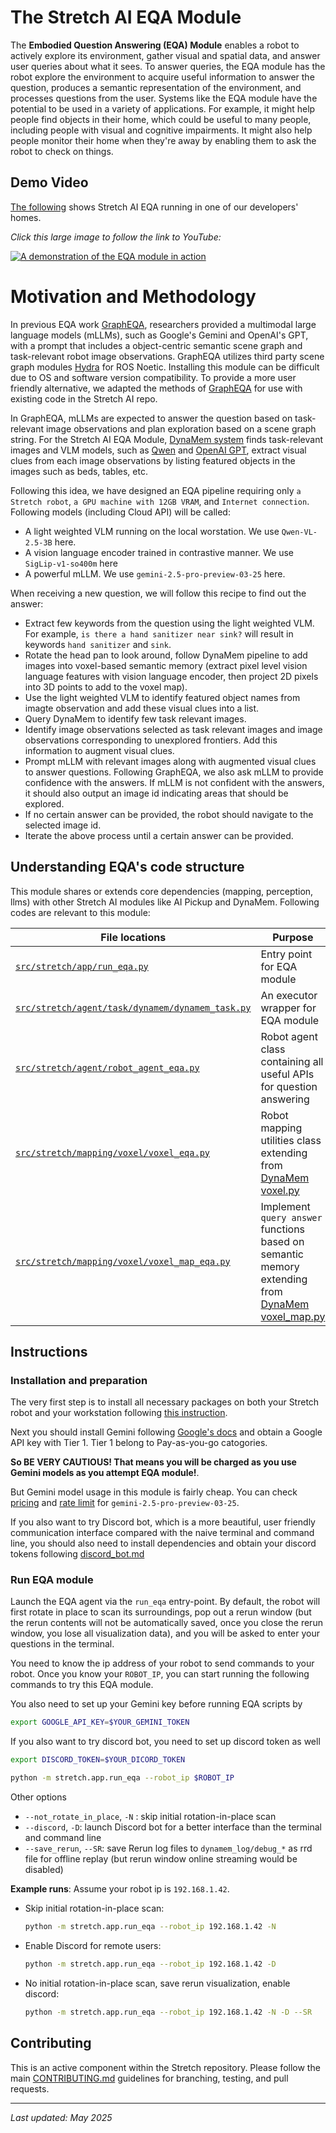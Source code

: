 # The Stretch AI EQA Module

The **Embodied Question Answering (EQA) Module** enables a robot to actively explore its environment, gather visual and spatial data, and answer user queries about what it sees. To answer queries, the EQA module has the robot explore the environment to acquire useful information to answer the question, produces a semantic representation of the environment, and processes questions from the user. Systems like the EQA module have the potential to be used in a variety of applications. For example, it might help people find objects in their home, which could be useful to many people, including people with visual and cognitive impairments. It might also help people monitor their home when they're away by enabling them to ask the robot to check on things.

## Demo Video

[The following](https://www.youtube.com/watch?v=MZq1BcG9stQ) shows Stretch AI EQA running in one of our developers' homes.

_Click this large image to follow the link to YouTube:_

[![A demonstration of the EQA module in action](images/eqa.png)](https://www.youtube.com/watch?v=MZq1BcG9stQ)

# Motivation and Methodology

In previous EQA work [GraphEQA](https://arxiv.org/abs/2412.14480), researchers provided a multimodal large language models (mLLMs), such as Google's Gemini and OpenAI's GPT, with a prompt that includes a object-centric semantic scene graph and task-relevant robot image observations. GraphEQA utilizes third party scene graph modules [Hydra](https://arxiv.org/abs/2201.13360) for ROS Noetic. Installing this module can be difficult due to OS and software version compatibility. To provide a more user friendly alternative, we adapted the methods of [GraphEQA](https://arxiv.org/abs/2412.14480) for use with existing code in the Stretch AI repo.

In GraphEQA, mLLMs are expected to answer the question based on task-relevant image observations and plan exploration based on a scene graph string. For the Stretch AI EQA Module, [DynaMem system](dynamem.md) finds task-relevant images and VLM models, such as [Qwen](../src/stretch/llms/qwen_client.py) and [OpenAI GPT](../src/stretch/llms/openai_client.py), extract visual clues from each image observations by listing featured objects in the images such as beds, tables, etc. 

Following this idea, we have designed an EQA pipeline requiring only `a Stretch robot`, `a GPU machine with 12GB VRAM`, and `Internet connection`. Following models (including Cloud API) will be called:
- A light weighted VLM running on the local worstation. We use `Qwen-VL-2.5-3B` here.
- A vision language encoder trained in contrastive manner. We use `SigLip-v1-so400m` here
- A powerful mLLM. We use `gemini-2.5-pro-preview-03-25` here.

When receiving a new question, we will follow this recipe to find out the answer:
- Extract few keywords from the question using the light weighted VLM. For example, `is there a hand sanitizer near sink?` will result in keywords `hand sanitizer` and `sink`.
- Rotate the head pan to look around, follow DynaMem pipeline to add images into voxel-based semantic memory (extract pixel level vision language features with vision language encoder, then project 2D pixels into 3D points to add to the voxel map).
- Use the light weighted VLM to identify featured object names from imagte observation and add these visual clues into a list.
- Query DynaMem to identify few task relevant images.
- Identify image observations selected as task relevant images and image observations corresponding to unexplored frontiers. Add this information to augment visual clues.
- Prompt mLLM with relevant images along with augmented visual clues to answer questions. Following GraphEQA, we also ask mLLM to provide confidence with the answers. If mLLM is not confident with the answers, it should also output an image id indicating areas that should be explored. 
- If no certain answer can be provided, the robot should navigate to the selected image id.
- Iterate the above process until a certain answer can be provided.


## Understanding EQA's code structure

This module shares or extends core dependencies (mapping, perception, llms) with other Stretch AI modules like AI Pickup and DynaMem. Following codes are relevant to this module: 

| File locations                  | Purpose                                                     |
| ----------------------- | ---------------------------------------------------------------- |
| [`src/stretch/app/run_eqa.py`](../src/stretch/app/run_eqa.py)       |       Entry point for EQA module                       |
| [`src/stretch/agent/task/dynamem/dynamem_task.py`](../src/stretch/agent/task/dynamem/dynamem_task.py?plain=1#L409)  | An executor wrapper for EQA module |
| [`src/stretch/agent/robot_agent_eqa.py`](../src/stretch/agent/robot_agent_eqa.py)             | Robot agent class containing all useful APIs for question answering  |
| [`src/stretch/mapping/voxel/voxel_eqa.py`](../src/stretch/mapping/voxel/voxel_eqa.py)         | Robot mapping utilities class extending from [DynaMem voxel.py](../src/stretch/mapping/voxel/voxel_dynamem.py)            |
| [`src/stretch/mapping/voxel/voxel_map_eqa.py`](../src/stretch/mapping/voxel/voxel_map_eqa.py)         | Implement `query answer` functions based on semantic memory  extending from [DynaMem voxel_map.py](../src/stretch/mapping/voxel/voxel_map_dynamem.py) |

## Instructions

### Installation and preparation

The very first step is to install all necessary packages on both your Stretch robot and your workstation following [this instruction](./install_details.md). 

Next you should install Gemini following [Google's docs](https://ai.google.dev/gemini-api/docs/quickstart?lang=python) and obtain a Google API key with Tier 1. Tier 1 belong to Pay-as-you-go catogories. 

**So BE VERY CAUTIOUS! That means you will be charged as you use Gemini models as you attempt EQA module!**.  

But Gemini model usage in this module is fairly cheap. You can check [pricing](https://ai.google.dev/gemini-api/docs/pricing) and [rate limit](https://ai.google.dev/gemini-api/docs/rate-limits) for `gemini-2.5-pro-preview-03-25`.

If you also want to try Discord bot, which is a more beautiful, user friendly communication interface compared with the naive terminal and command line, you should also need to install dependencies and obtain your discord tokens following [discord_bot.md](./discord_bot.md)

### Run EQA module

Launch the EQA agent via the `run_eqa` entry-point. By default, the robot will first rotate in place to scan its surroundings, pop out a rerun window (but the rerun contents will not be automatically saved, once you close the rerun window, you lose all visualization data), and you will be asked to enter your questions in the terminal.

You need to know the ip address of your robot to send commands to your robot. Once you know your `ROBOT_IP`, you can start running the following commands to try this EQA module. 

You also need to set up your Gemini key before running EQA scripts by

```bash
export GOOGLE_API_KEY=$YOUR_GEMINI_TOKEN
```

If you also want to try discord bot, you need to set up discord token as well

```bash
export DISCORD_TOKEN=$YOUR_DICORD_TOKEN
```

```bash
python -m stretch.app.run_eqa --robot_ip $ROBOT_IP
```

Other options

- `--not_rotate_in_place`, `-N` : skip initial rotation-in-place scan
- `--discord`, `-D`: launch Discord bot for a better interface than the terminal and command line
- `--save_rerun`, `--SR`: save Rerun log files to `dynamem_log/debug_*` as rrd file for offline replay (but rerun window online streaming would be disabled)

**Example runs**:
Assume your robot ip is `192.168.1.42`.
* Skip initial rotation-in-place scan:

  ```bash
  python -m stretch.app.run_eqa --robot_ip 192.168.1.42 -N
  ```
* Enable Discord for remote users:

  ```bash
  python -m stretch.app.run_eqa --robot_ip 192.168.1.42 -D
  ```
* No initial rotation-in-place scan, save rerun visualization, enable discord:

  ```bash
  python -m stretch.app.run_eqa --robot_ip 192.168.1.42 -N -D --SR
  ```


## Contributing

This is an active component within the Stretch repository. Please follow the main [CONTRIBUTING.md](./CONTRIBUTING.md) guidelines for branching, testing, and pull requests.

---

*Last updated: May 2025*
